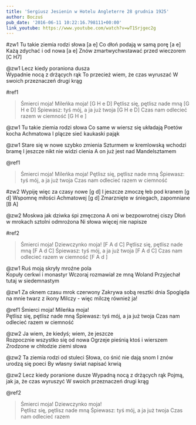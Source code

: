 ```yaml
---
title: 'Sergiusz Jesienin w Hotelu Angleterre 28 grudnia 1925'
author: Boczuś
pub_date: '2016-06-11 10:22:16.798111+00:00'
link_youtube: https://www.youtube.com/watch?v=wT1Srjgec2g
---
```


#zw1
Tu takie ziemia rodzi słowa				                 [a e]
Co dłoń podają w samą porę			                         [a e]
Każą zdychać i od nowa				                         [a e]
Znów zmartwychwstawać przed wieczorem	        [C H7]

@zw1
Lecz kiedy poraniona dusza				
Wypadnie nocą z drżących rąk
To przecież wiem, że czas wyruszać
W swoich przeznaczeń drugi krąg

#ref1 
>Śmierci moja! Mileńka moja!			        [G H e D]
>Pętlisz się, pętlisz nade mną			        [G H e D]
>Śpiewasz: tyś mój, a ja już twoja			[G H e D]
>Czas nam odlecieć razem w ciemność	        [G H e ]

@zw1
Tu takie ziemia rodzi słowa
Co same w wiersz się układają
Poetów kocha  Achmatowa
I plącze sieć kaukaski pająk

@zw1
Stare się w nowe szybko zmienia
Szturmem w kremlowską wchodzi bramę
I jeszcze nikt nie widzi cienia
A on już jest nad Mandelsztamem

@ref1
>Śmierci moja! Mileńka moja!
>Pętlisz się, pętlisz nade mną
>Śpiewasz: tyś mój, a ja już twoja
>Czas nam odlecieć razem w ciemność

#zw2
Wypiję więc za czasy nowe				[g d]
I jeszcze zmoczę łeb pod kranem			[g d]
Wspomnę miłości Achmatowej			[g d]
Zmarznięte w śniegach, zapomniane		[B A]

@zw2
Moskwa jak dziwka śpi zmęczona
A oni w bezpowrotnej ciszy
Dłoń w mrokach sztolni odmrożona
Ni słowa więcej nie napisze

#ref2
>Śmierci moja! Dziewczynko moja!			[F A d C]
>Pętlisz się, pętlisz nade mną			        [F A d C]
>Śpiewasz: tyś mój, a ja już twoja			[F A d C]
>Czas nam odlecieć razem w ciemność		[F A d ]

@zw1
Ruś moją skryły mroźne pola			
Kopuły cerkwi i monastyr
Wczoraj rozmawiał ze mną Woland
Przyjechał tutaj w siedemnastym

@zw1
Za oknem czasu mrok czerwony
Zakrywa sobą resztki dnia
Spogląda na mnie twarz z ikony
Milczy - więc milczę również ja!

@ref1
Śmierci moja! Mileńka moja!			
Pętlisz się, pętlisz nade mną
Śpiewasz: tyś mój, a ja już twoja
Czas nam odlecieć razem w ciemność

@zw2
Ja wiem, że kiedyś; wiem, że jeszcze		
Rozpocznie wszystko się od nowa
Ogrzeje pieśnią ktoś i wierszem
Zrodzone w chłodzie ziemi słowa

@zw2
Ta ziemia rodzi od stuleci
Słowa, co śnić nie dają snom
I znów urodzą się poeci
By własny świat napisać krwią

@zw2
Lecz kiedy poranione dusze
Wypadną nocą z drżących rąk
Pojmą, jak ja, że czas wyruszyć
W swoich przeznaczeń drugi krąg

@ref2
>Śmierci moja! Dziewczynko moja!			
>Pętlisz się, pętlisz nade mną
>Śpiewasz: tyś mój, a ja już twoja
>Czas nam odlecieć razem